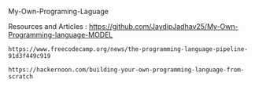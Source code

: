 My-Own-Programing-Laguage
<br>

Resources and Articles :
<a href ="https://github.com/JaydipJadhav25/My-Own-Programming-language-MODEL">https://github.com/JaydipJadhav25/My-Own-Programming-language-MODEL<a>

```
https://www.freecodecamp.org/news/the-programming-language-pipeline-91d3f449c919
```
```
https://hackernoon.com/building-your-own-programming-language-from-scratch
```
